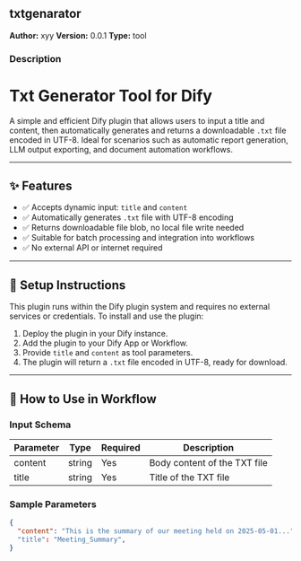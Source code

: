 ## txtgenarator

**Author:** xyy
**Version:** 0.0.1
**Type:** tool

### Description

# Txt Generator Tool for Dify

A simple and efficient Dify plugin that allows users to input a title and content, then automatically generates and returns a downloadable `.txt` file encoded in UTF-8. Ideal for scenarios such as automatic report generation, LLM output exporting, and document automation workflows.

---

## ✨ Features

- ✅ Accepts dynamic input: `title` and `content`
- ✅ Automatically generates `.txt` file with UTF-8 encoding
- ✅ Returns downloadable file blob, no local file write needed
- ✅ Suitable for batch processing and integration into workflows
- ✅ No external API or internet required

---

## 🔧 Setup Instructions

This plugin runs within the Dify plugin system and requires no external services or credentials. To install and use the plugin:

1. Deploy the plugin in your Dify instance.
2. Add the plugin to your Dify App or Workflow.
3. Provide `title` and `content` as tool parameters.
4. The plugin will return a `.txt` file encoded in UTF-8, ready for download.

---

## 🧪 How to Use in Workflow

### Input Schema

| Parameter | Type   | Required | Description                     |
|-----------|--------|----------|---------------------------------|
| content   | string | Yes      | Body content of the TXT file    |
| title     | string | Yes      | Title of the TXT file           |

### Sample Parameters

```json
{
  "content": "This is the summary of our meeting held on 2025-05-01..."
  "title": "Meeting_Summary",
}

